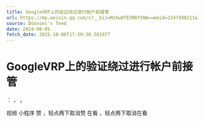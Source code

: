 ```yaml
---
title: GoogleVRP上的验证绕过进行帐户前接管
url: https://mp.weixin.qq.com/s?__biz=MzkwOTE5MDY5NA==&mid=2247498211&idx=1&sn=0b75a29cd8c255b4b9912a1d1e5ea415
source: Doonsec's feed
date: 2024-08-05
fetch_date: 2025-10-06T17:59:30.581977
---
```


# GoogleVRP上的验证绕过进行帐户前接管

：
，
。

视频
小程序
赞
，轻点两下取消赞
在看
，轻点两下取消在看